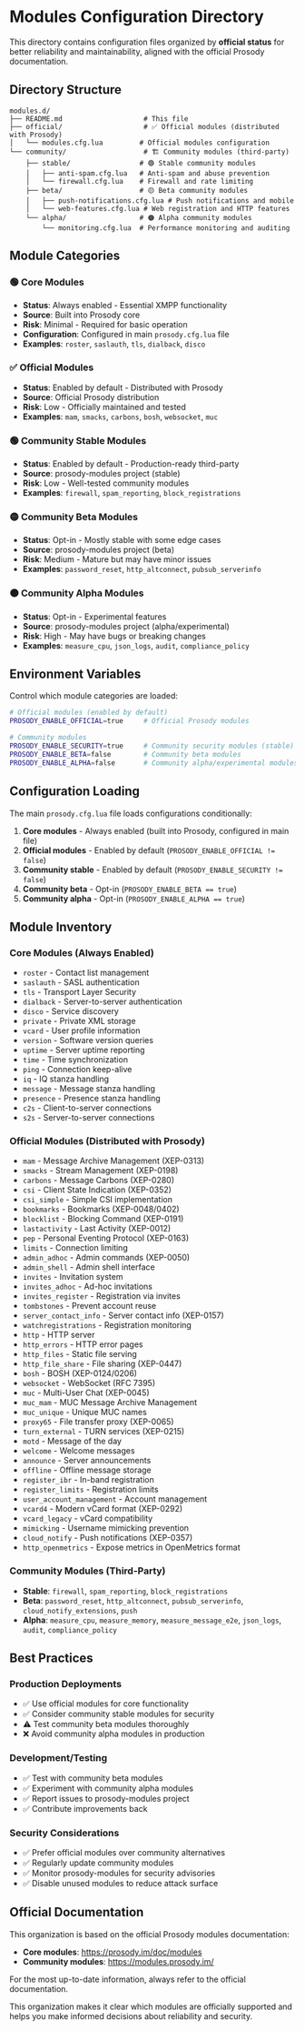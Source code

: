# Modules Configuration Directory

This directory contains configuration files organized by **official status** for better reliability and maintainability, aligned with the official Prosody documentation.

## Directory Structure

```text
modules.d/
├── README.md                    # This file
├── official/                    # ✅ Official modules (distributed with Prosody)
│   └── modules.cfg.lua         # Official modules configuration
└── community/                   # 🏗️ Community modules (third-party)
    ├── stable/                 # 🟢 Stable community modules
    │   ├── anti-spam.cfg.lua   # Anti-spam and abuse prevention
    │   └── firewall.cfg.lua    # Firewall and rate limiting
    ├── beta/                   # 🟡 Beta community modules
    │   ├── push-notifications.cfg.lua # Push notifications and mobile
    │   └── web-features.cfg.lua # Web registration and HTTP features
    └── alpha/                  # 🟠 Alpha community modules
        └── monitoring.cfg.lua  # Performance monitoring and auditing
```

## Module Categories

### 🟢 **Core Modules**

- **Status**: Always enabled - Essential XMPP functionality
- **Source**: Built into Prosody core
- **Risk**: Minimal - Required for basic operation
- **Configuration**: Configured in main `prosody.cfg.lua` file
- **Examples**: `roster`, `saslauth`, `tls`, `dialback`, `disco`

### ✅ **Official Modules**

- **Status**: Enabled by default - Distributed with Prosody
- **Source**: Official Prosody distribution
- **Risk**: Low - Officially maintained and tested
- **Examples**: `mam`, `smacks`, `carbons`, `bosh`, `websocket`, `muc`

### 🟢 **Community Stable Modules**

- **Status**: Enabled by default - Production-ready third-party
- **Source**: prosody-modules project (stable)
- **Risk**: Low - Well-tested community modules
- **Examples**: `firewall`, `spam_reporting`, `block_registrations`

### 🟡 **Community Beta Modules**

- **Status**: Opt-in - Mostly stable with some edge cases
- **Source**: prosody-modules project (beta)
- **Risk**: Medium - Mature but may have minor issues
- **Examples**: `password_reset`, `http_altconnect`, `pubsub_serverinfo`

### 🟠 **Community Alpha Modules**

- **Status**: Opt-in - Experimental features
- **Source**: prosody-modules project (alpha/experimental)
- **Risk**: High - May have bugs or breaking changes
- **Examples**: `measure_cpu`, `json_logs`, `audit`, `compliance_policy`

## Environment Variables

Control which module categories are loaded:

```bash
# Official modules (enabled by default)
PROSODY_ENABLE_OFFICIAL=true     # Official Prosody modules

# Community modules
PROSODY_ENABLE_SECURITY=true     # Community security modules (stable)
PROSODY_ENABLE_BETA=false        # Community beta modules
PROSODY_ENABLE_ALPHA=false       # Community alpha/experimental modules
```

## Configuration Loading

The main `prosody.cfg.lua` file loads configurations conditionally:

1. **Core modules** - Always enabled (built into Prosody, configured in main file)
2. **Official modules** - Enabled by default (`PROSODY_ENABLE_OFFICIAL != false`)
3. **Community stable** - Enabled by default (`PROSODY_ENABLE_SECURITY != false`)
4. **Community beta** - Opt-in (`PROSODY_ENABLE_BETA == true`)
5. **Community alpha** - Opt-in (`PROSODY_ENABLE_ALPHA == true`)

## Module Inventory

### Core Modules (Always Enabled)

- `roster` - Contact list management
- `saslauth` - SASL authentication
- `tls` - Transport Layer Security
- `dialback` - Server-to-server authentication
- `disco` - Service discovery
- `private` - Private XML storage
- `vcard` - User profile information
- `version` - Software version queries
- `uptime` - Server uptime reporting
- `time` - Time synchronization
- `ping` - Connection keep-alive
- `iq` - IQ stanza handling
- `message` - Message stanza handling
- `presence` - Presence stanza handling
- `c2s` - Client-to-server connections
- `s2s` - Server-to-server connections

### Official Modules (Distributed with Prosody)

- `mam` - Message Archive Management (XEP-0313)
- `smacks` - Stream Management (XEP-0198)
- `carbons` - Message Carbons (XEP-0280)
- `csi` - Client State Indication (XEP-0352)
- `csi_simple` - Simple CSI implementation
- `bookmarks` - Bookmarks (XEP-0048/0402)
- `blocklist` - Blocking Command (XEP-0191)
- `lastactivity` - Last Activity (XEP-0012)
- `pep` - Personal Eventing Protocol (XEP-0163)
- `limits` - Connection limiting
- `admin_adhoc` - Admin commands (XEP-0050)
- `admin_shell` - Admin shell interface
- `invites` - Invitation system
- `invites_adhoc` - Ad-hoc invitations
- `invites_register` - Registration via invites
- `tombstones` - Prevent account reuse
- `server_contact_info` - Server contact info (XEP-0157)
- `watchregistrations` - Registration monitoring
- `http` - HTTP server
- `http_errors` - HTTP error pages
- `http_files` - Static file serving
- `http_file_share` - File sharing (XEP-0447)
- `bosh` - BOSH (XEP-0124/0206)
- `websocket` - WebSocket (RFC 7395)
- `muc` - Multi-User Chat (XEP-0045)
- `muc_mam` - MUC Message Archive Management
- `muc_unique` - Unique MUC names
- `proxy65` - File transfer proxy (XEP-0065)
- `turn_external` - TURN services (XEP-0215)
- `motd` - Message of the day
- `welcome` - Welcome messages
- `announce` - Server announcements
- `offline` - Offline message storage
- `register_ibr` - In-band registration
- `register_limits` - Registration limits
- `user_account_management` - Account management
- `vcard4` - Modern vCard format (XEP-0292)
- `vcard_legacy` - vCard compatibility
- `mimicking` - Username mimicking prevention
- `cloud_notify` - Push notifications (XEP-0357)
- `http_openmetrics` - Expose metrics in OpenMetrics format

### Community Modules (Third-Party)

- **Stable**: `firewall`, `spam_reporting`, `block_registrations`
- **Beta**: `password_reset`, `http_altconnect`, `pubsub_serverinfo`, `cloud_notify_extensions`, `push`
- **Alpha**: `measure_cpu`, `measure_memory`, `measure_message_e2e`, `json_logs`, `audit`, `compliance_policy`

## Best Practices

### Production Deployments

- ✅ Use official modules for core functionality
- ✅ Consider community stable modules for security
- ⚠️ Test community beta modules thoroughly
- ❌ Avoid community alpha modules in production

### Development/Testing

- ✅ Test with community beta modules
- ✅ Experiment with community alpha modules
- ✅ Report issues to prosody-modules project
- ✅ Contribute improvements back

### Security Considerations

- ✅ Prefer official modules over community alternatives
- ✅ Regularly update community modules
- ✅ Monitor prosody-modules for security advisories
- ✅ Disable unused modules to reduce attack surface

## Official Documentation

This organization is based on the official Prosody modules documentation:

- **Core modules**: <https://prosody.im/doc/modules>
- **Community modules**: <https://modules.prosody.im/>

For the most up-to-date information, always refer to the official documentation.

This organization makes it clear which modules are officially supported and helps you make informed decisions about reliability and security.
